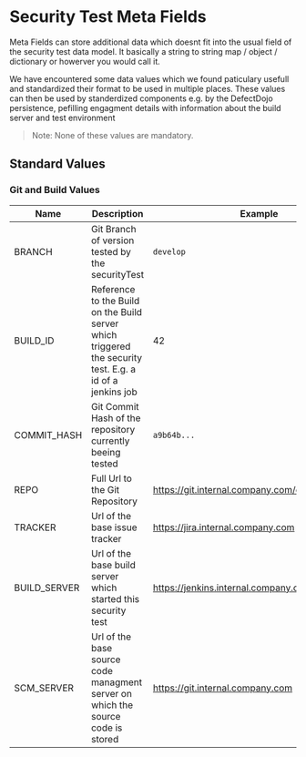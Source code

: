 # Security Test Meta Fields

Meta Fields can store additional data which doesnt fit into the usual field of the security test data model. It basically a string to string map / object / dictionary or howerver you would call it.

We have encountered some data values which we found paticulary usefull and standardized their format to be used in multiple places.
These values can then be used by standerdized components e.g. by the DefectDojo persistence, pefilling engagment details with information about the build server and test environment

> Note: None of these values are mandatory.

## Standard Values

### Git and Build Values

| Name         | Description                                                                                              | Example                                          |
| ------------ | -------------------------------------------------------------------------------------------------------- | ------------------------------------------------ |
| BRANCH       | Git Branch of version tested by the securityTest                                                         | `develop`                                        |
| BUILD_ID     | Reference to the Build on the Build server which triggered the security test. E.g. a id of a jenkins job | 42                                               |
| COMMIT_HASH  | Git Commit Hash of the repository currently beeing tested                                                | `a9b64b...`                                      |
| REPO         | Full Url to the Git Repository                                                                           | https://git.internal.company.com/example/project |
| TRACKER      | Url of the base issue tracker                                                                            | https://jira.internal.company.com                |
| BUILD_SERVER | Url of the base build server which started this security test                                            | https://jenkins.internal.company.com             |
| SCM_SERVER   | Url of the base source code managment server on which the source code is stored                          | https://git.internal.company.com                 |
